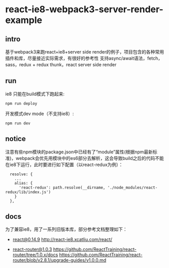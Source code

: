# react-ie8-webpack3-server-render-example 

## intro
基于webpack3来跑react+ie8+server side render的例子，项目包含的各种常用插件和库，尽量接近实际需求，有很好的参考性
支持async/await语法，fetch，sass，redux + redux thunk，react server side render


## run  

ie8 只能在build模式下跑起来:

```
npm run deploy
```

开发模式dev mode（不支持ie8）:

```
npm run dev
```

## notice

注意有些npm模块的package.json中已经有了“module”属性(根据npm最新标准)，webpack会优先用模块中的es6部分去解析，这会导致build之后的代码不能在ie8下运行，此时要进行如下配置（以react-redux为例）：
```
  resolve: {
    ...
    alias: {
      'react-redux': path.resolve(__dirname, './node_modules/react-redux/lib/index.js')
    }
  },
```
## docs

为了兼容ie8，用了一系列旧版本库，部分参考文档整理如下：

- react@0.14.9
http://react-ie8.xcatliu.com/react/

- react-router@1.0.3
https://github.com/ReactTraining/react-router/tree/1.0.x/docs
https://github.com/ReactTraining/react-router/blob/v2.8.1/upgrade-guides/v1.0.0.md